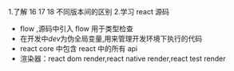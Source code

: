 1.了解 16 17 18 不同版本间的区别 2.学习 react 源码

- flow ,源码中引入 flow 用于类型检查
- 在开发中*dev*为伪全局变量,用来管理开发环境下执行的代码
- react core 中包含 react 中的所有 api
- 渲染器：react dom render,react native render,react test render
